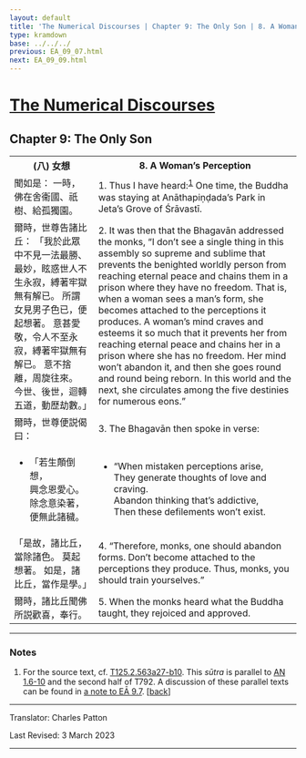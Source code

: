 ```yaml
---
layout: default
title: 'The Numerical Discourses | Chapter 9: The Only Son | 8. A Woman’s Perception'
type: kramdown
base: ../../../
previous: EA_09_07.html
next: EA_09_09.html
---
```


<h1><a href='../index.html'>The Numerical Discourses</a></h1>
<h2>Chapter 9: The Only Son</h2>

<table class="trans">
  <th class='ch'>(八) 女想</th>
  <th class='en'>8. A Woman’s Perception</th>
  <tr>
    <td class='ch' title='T125.2.563a27'>聞如是： 一時，佛在舍衞國、祇樹、給孤獨園。</td>
    <td id='p1'>1. Thus I have heard:<sup id="ref1"><a href="#n1">1</a></sup> One time, the Buddha was staying at Anāthapiṇḍada’s Park in Jeta’s Grove of Śrāvastī.</td>
  </tr>
  <tr>
    <td class='ch' title='T125.2.563a28'>爾時，世尊告諸比丘： 「我於此眾中不見一法最勝、最妙，眩惑世人不生永寂，縛著牢獄無有解已。 所謂女見男子色已，便起想著。 意甚愛敬，令人不至永寂，縛著牢獄無有解已。 意不捨離，周旋往來。 今世、後世，迴轉五道，動歴劫數。」</td>
    <td id='p2'>2. It was then that the Bhagavān addressed the monks, “I don’t see a single thing in this assembly so supreme and sublime that prevents the benighted worldly person from reaching eternal peace and chains them in a prison where they have no freedom. That is, when a woman sees a man’s form, she becomes attached to the perceptions it produces. A woman’s mind craves and esteems it so much that it prevents her from reaching eternal peace and chains her in a prison where she has no freedom. Her mind won’t abandon it, and then she goes round and round being reborn. In this world and the next, she circulates among the five destinies for numerous eons.”</td>
  </tr>
  <tr>
    <td class='ch' title='T125.2.563b4'>爾時，世尊便説偈曰：</td>
    <td id='p3'>3. The Bhagavān then spoke in verse:</td>
  </tr>
<tr>
  <td title='T125.2.563b6'><ul class='verse'>
    <li class='ch'>「若生顛倒想，<br/>
    興念恩愛心。<br/>
    除念意染著，<br/>
    便無此諸穢。</li>
  </ul></td>
  <td><ul class='verse'>
    <li>“When mistaken perceptions arise,<br/>
    They generate thoughts of love and craving.<br/>
    Abandon thinking that’s addictive,<br/>
    Then these defilements won’t exist.</li>
  </ul></td>
</tr>
  <tr>
    <td class='ch' title='T125.2.563b8'>「是故，諸比丘，當除諸色。 莫起想著。 如是，諸比丘，當作是學。」</td>
    <td id='p4'>4. “Therefore, monks, one should abandon forms. Don’t become attached to the perceptions they produce. Thus, monks, you should train yourselves.”</td>
  </tr>
  <tr>
    <td class='ch' title='T125.2.563b9'>爾時，諸比丘聞佛所説歡喜，奉行。</td>
    <td id='p5'>5. When the monks heard what the Buddha taught, they rejoiced and approved.</td>
  </tr>
</table>

<hr/>

<h3 id="notes">Notes</h3>

<ol class="notes-list">
<li id="n1"><p>For the source text, cf. <a href="https://cbetaonline.dila.edu.tw/zh/T02n0125_p0563a27" target="_blank">T125.2.563a27-b10</a>. This <em>sūtra</em> is parallel to <a href="https://www.suttacentral.net/an1.1-10" target="_blank">AN 1.6-10</a> and the second half of T792. A discussion of these parallel texts can be found in <a href="EA_09_07.html#n1" target="_blank">a note to EĀ 9.7</a>. [<a href="#ref1">back</a>]</p></li>
</ol>
<hr/>

<p class="translator">Translator: Charles Patton</p>
<p class='revised'>Last Revised: 3 March 2023</p>

<hr/>